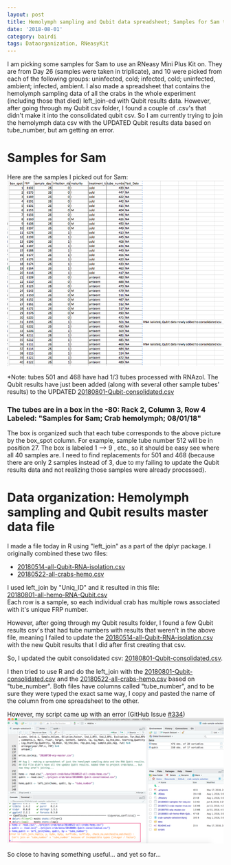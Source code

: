 ```yaml
---
layout: post
title: Hemolymph sampling and Qubit data spreadsheet; Samples for Sam to run RNeasy Mini Plus Kit
date: '2018-08-01'
category: bairdi
tags: Dataorganization, RNeasyKit
---
```

I am picking some samples for Sam to use an RNeasy Mini Plus Kit on. They are from Day 26 (samples were taken in triplicate), and 10 were picked from each of the following groups: uninfected, cold; infected, cold; uninfected, ambient; infected, ambient. I also made a spreadsheet that contains the hemolymph sampling data of all the crabs in the whole experiment (including those that died) left_join-ed with Qubit results data. However, after going through my Qubit csv folder, I found a couple of .csv's that didn't make it into the consolidated qubit csv. So I am currently trying to join the hemolymph data csv with the UPDATED Qubit results data based on tube_number, but am getting an error.

# Samples for Sam 
Here are the samples I picked out for Sam:    
![img](../notebook-images/20180801-most-of-samples-for-sam.png)

*Note: tubes 501 and 468 have had 1/3 tubes processed with RNAzol. The Qubit results have just been added (along with several other sample tubes' results) to the UPDATED [20180801-Qubit-consolidated.csv](https://github.com/RobertsLab/project-crab/blob/master/data/20180801-Qubit-consolidated.csv)

### **The tubes are in a box in the -80: Rack 2, Column 3, Row 4** Labeled: "Samples for Sam; Crab hemolymph; 08/01/18"

The box is organized such that each tube corresponds to the above picture by the box_spot column. For example, sample tube number 512 will be in position 27. The box is labeled 1 --> 9 , etc., so it should be easy see where all 40 samples are. I need to find replacements for 501 and 468 (because there are only 2 samples instead of 3, due to my failing to update the Qubit results data and not realizing those samples were already processed).

# Data organization: Hemolymph sampling and Qubit results master data file
I made a file today in R using "left_join" as a part of the dplyr package. I originally combined these two files:    
- [20180514-all-Qubit-RNA-isolation.csv](https://github.com/RobertsLab/project-crab/edit/master/data/20180514-all-Qubit-RNA-isolation.csv)
- [20180522-all-crabs-hemo.csv](https://github.com/RobertsLab/project-crab/edit/master/data/20180522-all-crabs-hemo.csv)

I used left_join by "Uniq_ID" and it resulted in this file:   
[20180801-all-hemo-RNA-Qubit.csv](https://raw.githubusercontent.com/RobertsLab/project-crab/master/data/20180801-all-hemo-RNA-Qubit.csv)   
Each row is a sample, so each individual crab has multiple rows associated with it's unique FRP number. 

However, after going through my Qubit results folder, I found a few Qubit results csv's that had tube numbers with results that weren't in the above file, meaning I failed to update the [20180514-all-Qubit-RNA-isolation.csv](https://github.com/RobertsLab/project-crab/edit/master/data/20180514-all-Qubit-RNA-isolation.csv) with the new Qubit results that I did after first creating that csv. 

So, I updated the qubit consolidated csv: [20180801-Qubit-consolidated.csv](https://raw.githubusercontent.com/RobertsLab/project-crab/master/data/20180801-Qubit-consolidated.csv). 

I then tried to use R and do the left_join with the [20180801-Qubit-consolidated.csv](https://raw.githubusercontent.com/RobertsLab/project-crab/master/data/20180801-Qubit-consolidated.csv) and the [20180522-all-crabs-hemo.csv](https://raw.githubusercontent.com/RobertsLab/project-crab/master/data/20180522-all-crabs-hemo.csv) based on "tube_number". Both files have columns called "tube_number", and to be sure they were typed the exact same way, I copy and pasted the name of the column from one spreadsheet to the other. 

However, my script came up with an error (GitHub Issue [#334](https://github.com/RobertsLab/resources/issues/334))    
![img](../notebook-images/20180801-R-error.png)

So close to having something useful... and yet so far... 
